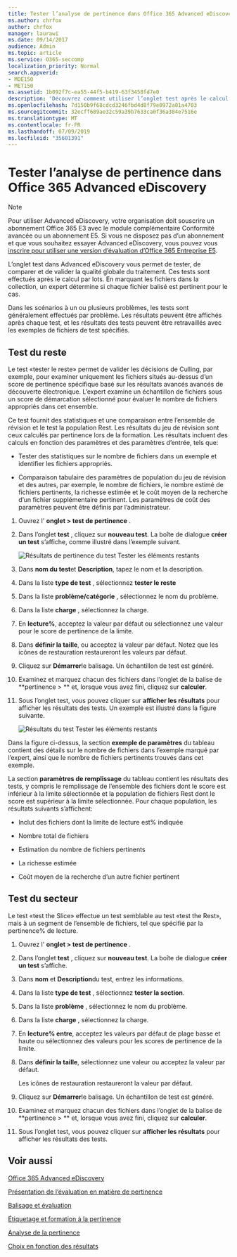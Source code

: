 ```yaml
---
title: Tester l’analyse de pertinence dans Office 365 Advanced eDiscovery
ms.author: chrfox
author: chrfox
manager: laurawi
ms.date: 09/14/2017
audience: Admin
ms.topic: article
ms.service: O365-seccomp
localization_priority: Normal
search.appverid:
- MOE150
- MET150
ms.assetid: 1b092f7c-ea55-44f5-b419-63f3458fd7e0
description: 'Découvrez comment utiliser l’onglet test après le calcul par lot dans Office 365 Advanced eDiscovery pour tester, comparer et valider la qualité globale du traitement.  '
ms.openlocfilehash: 7d150b9f68cdcd3246fbd4d8f79e0972a81a4703
ms.sourcegitcommit: 32ecff689ae32c59a39b7633ca0f36a304e7516e
ms.translationtype: MT
ms.contentlocale: fr-FR
ms.lasthandoff: 07/09/2019
ms.locfileid: "35601391"
---
```

# <a name="test-relevance-analysis-in-office-365-advanced-ediscovery"></a>Tester l’analyse de pertinence dans Office 365 Advanced eDiscovery

> [!NOTE]
> Pour utiliser Advanced eDiscovery, votre organisation doit souscrire un abonnement Office 365 E3 avec le module complémentaire Conformité avancée ou un abonnement E5. Si vous ne disposez pas d’un abonnement et que vous souhaitez essayer Advanced eDiscovery, vous pouvez vous [inscrire pour utiliser une version d’évaluation d’Office 365 Entreprise E5](https://go.microsoft.com/fwlink/p/?LinkID=698279). 
  
L’onglet test dans Advanced eDiscovery vous permet de tester, de comparer et de valider la qualité globale du traitement. Ces tests sont effectués après le calcul par lots. En marquant les fichiers dans la collection, un expert détermine si chaque fichier balisé est pertinent pour le cas. 
  
Dans les scénarios à un ou plusieurs problèmes, les tests sont généralement effectués par problème. Les résultats peuvent être affichés après chaque test, et les résultats des tests peuvent être retravaillés avec les exemples de fichiers de test spécifiés.
  
## <a name="testing-the-rest"></a>Test du reste

Le test «tester le reste» permet de valider les décisions de Culling, par exemple, pour examiner uniquement les fichiers situés au-dessus d’un score de pertinence spécifique basé sur les résultats avancés avancés de découverte électronique. L’expert examine un échantillon de fichiers sous un score de démarcation sélectionné pour évaluer le nombre de fichiers appropriés dans cet ensemble.
  
Ce test fournit des statistiques et une comparaison entre l’ensemble de révision et le test la population Rest. Les résultats du jeu de révision sont ceux calculés par pertinence lors de la formation. Les résultats incluent des calculs en fonction des paramètres et des paramètres d’entrée, tels que:
  
- Tester des statistiques sur le nombre de fichiers dans un exemple et identifier les fichiers appropriés. 
    
- Comparaison tabulaire des paramètres de population du jeu de révision et des autres, par exemple, le nombre de fichiers, le nombre estimé de fichiers pertinents, la richesse estimée et le coût moyen de la recherche d’un fichier supplémentaire pertinent. Les paramètres de coût des paramètres peuvent être définis par l’administrateur.
    
1. Ouvrez l' **onglet \> test de pertinence** . 
    
2. Dans l’onglet **test** , cliquez sur **nouveau test**. La boîte de dialogue **créer un test** s’affiche, comme illustré dans l’exemple suivant. 
    
    ![Résultats de pertinence du test Tester les éléments restants](media/46e6898a-f929-4fd0-88d9-6f91d04b6ce2.png)
  
3. Dans **nom du test**et **Description**, tapez le nom et la description.
    
4. Dans la liste **type de test** , sélectionnez **tester le reste**
    
5. Dans la liste **problème/catégorie** , sélectionnez le nom du problème. 
    
6. Dans la liste **charge** , sélectionnez la charge. 
    
7. En **lecture%**, acceptez la valeur par défaut ou sélectionnez une valeur pour le score de pertinence de la limite. 
    
8. Dans **définir la taille**, ou acceptez la valeur par défaut. Notez que les icônes de restauration restaureront les valeurs par défaut.
    
9. Cliquez sur **Démarrer**le balisage. Un échantillon de test est généré.
    
10. Examinez et marquez chacun des fichiers dans l’onglet de la balise de **pertinence \> ** et, lorsque vous avez fini, cliquez sur **calculer**.
    
11. Sous l’onglet test, vous pouvez cliquer sur **afficher les résultats** pour afficher les résultats des tests. Un exemple est illustré dans la figure suivante. 
    
    ![Résultats du test Tester les éléments restants](media/b95744a9-047d-4c29-992d-04fa7e58e58a.png)
  
Dans la figure ci-dessus, la section **exemple de paramètres** du tableau contient des détails sur le nombre de fichiers dans l’exemple marqué par l’expert, ainsi que le nombre de fichiers pertinents trouvés dans cet exemple. 
  
La section **paramètres de remplissage** du tableau contient les résultats des tests, y compris le remplissage de l’ensemble des fichiers dont le score est inférieur à la limite sélectionnée et la population de fichiers Rest dont le score est supérieur à la limite sélectionnée. Pour chaque population, les résultats suivants s’affichent: 
  
- Inclut des fichiers dont la limite de lecture est% indiquée
    
- Nombre total de fichiers 
    
- Estimation du nombre de fichiers pertinents 
    
- La richesse estimée 
    
- Coût moyen de la recherche d’un autre fichier pertinent
    
## <a name="testing-the-slice"></a>Test du secteur

Le test «test the Slice» effectue un test semblable au test «test the Rest», mais à un segment de l’ensemble de fichiers, tel que spécifié par la pertinence% de lecture.
  
1. Ouvrez l' **onglet \> test de pertinence** . 
    
2. Dans l’onglet **test** , cliquez sur **nouveau test**. La boîte de dialogue **créer un test** s’affiche. 
    
3. Dans **nom** et **Description**du test, entrez les informations.
    
4. Dans la liste **type de test** , sélectionnez **tester la section**.
    
5. Dans la liste **problème** , sélectionnez le nom du problème. 
    
6. Dans la liste **charge** , sélectionnez la charge. 
    
7. En **lecture% entre**, acceptez les valeurs par défaut de plage basse et haute ou sélectionnez des valeurs pour les scores de pertinence de la limite. 
    
8. Dans **définir la taille**, sélectionnez une valeur ou acceptez la valeur par défaut.
    
    Les icônes de restauration restaureront la valeur par défaut.
    
9. Cliquez sur **Démarrer**le balisage. Un échantillon de test est généré.
    
10. Examinez et marquez chacun des fichiers dans l’onglet de la balise de **pertinence \> ** et, lorsque vous avez fini, cliquez sur **calculer**. 
    
11. Sous l’onglet test, vous pouvez cliquer sur **afficher les résultats** pour afficher les résultats des tests. 
    
## <a name="see-also"></a>Voir aussi

[Office 365 Advanced eDiscovery](office-365-advanced-ediscovery.md)
  
[Présentation de l’évaluation en matière de pertinence](assessment-in-relevance-in-advanced-ediscovery.md)
  
[Balisage et évaluation](tagging-and-assessment-in-advanced-ediscovery.md)
  
[Étiquetage et formation à la pertinence](tagging-and-relevance-training-in-advanced-ediscovery.md)
  
[Analyse de la pertinence](track-relevance-analysis-in-advanced-ediscovery.md)
  
[Choix en fonction des résultats](decision-based-on-the-results-in-advanced-ediscovery.md)

